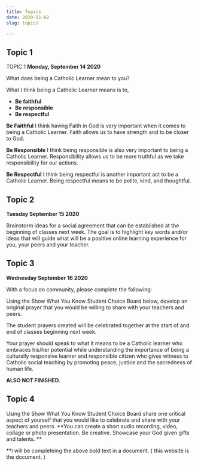 ```yaml
---
title: Topics
date: 2020-01-02
slug: topics

---
```

## Topic 1
TOPIC 1
**Monday, September 14 2020**

What does being a Catholic Learner mean to you?

What I think being a Catholic Learner means is to,

* **Be faithful**
* **Be responsible**
* **Be respectful**

**Be Faithful**
I think having Faith in God is very important when it comes to being a Catholic Learner. Faith allows us to have strength and to be closer to God.

**Be Responsible**
I think being responsible is also very important to being a Catholic Learner.
Responsibility allows us to be more truthful as we take responsibility for our actions.

**Be Respectful**
I think being respectful is another important act to be a Catholic Learner.
Being respectful means to be polite, kind, and thoughtful.


## Topic 2

**Tuesday September 15 2020**

Brainstorm ideas for a social agreement that can be established at the beginning of classes next week. The goal is to highlight key words and/or ideas that will guide what will be a positive online learning experience for you, your peers and your teacher. 



## Topic 3

**Wednesday September 16 2020**


With a focus on community, please complete the following:

Using the Show What You Know Student Choice Board below, develop an original prayer that you would be willing to share with your teachers and peers. 

The student prayers created will be celebrated together at the start of and end of classes beginning next week. 

Your prayer should speak to what it means to be a Catholic learner who embraces his/her potential while understanding the importance of being a culturally responsive learner and responsible citizen who gives witness to Catholic social teaching by promoting peace, justice and the sacredness of human life.


**ALSO NOT FINISHED.**

## Topic 4

Using the Show What You Know Student Choice Board share one critical aspect of yourself that you would like to celebrate and share with your teachers and peers. **You can create a short audio recording, video, collage or photo presentation. Be creative. Showcase your God given gifts and talents. **

**i will be completeing the above bold text in a document. ( this website is the document. )
